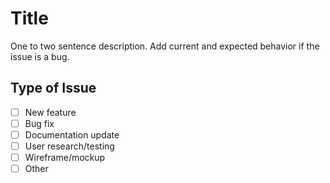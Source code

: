 # Title

One to two sentence description. Add current and expected behavior if the issue is a bug.

## Type of Issue

-   [ ] New feature
-   [ ] Bug fix
-   [ ] Documentation update
-   [ ] User research/testing
-   [ ] Wireframe/mockup
-   [ ] Other

